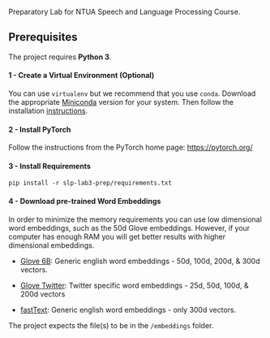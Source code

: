 Preparatory Lab for NTUA Speech and Language Processing Course.

## Prerequisites
The project requires **Python 3**.

#### 1 - Create a Virtual Environment (Optional)
You can use `virtualenv` but we recommend that you use `conda`.
Download the appropriate [Miniconda](https://conda.io/miniconda.html) version for your system. Then follow the installation [instructions](https://conda.io/docs/user-guide/install/linux.html).

#### 2 - Install PyTorch
Follow the instructions from the PyTorch home page: https://pytorch.org/

#### 3 - Install Requirements
```
pip install -r slp-lab3-prep/requirements.txt
```

#### 4 - Download pre-trained Word Embeddings
In order to minimize the memory requirements you can use low dimensional word embeddings,
such as the 50d Glove embeddings. However, if your computer has enough RAM you will get
better results with higher dimensional embeddings.

- [Glove 6B](http://nlp.stanford.edu/data/glove.6B.zip): Generic english word embeddings - 50d, 100d, 200d, & 300d vectors.
- [Glove Twitter](http://nlp.stanford.edu/data/glove.twitter.27B.zip): Twitter specific word embeddings - 25d, 50d, 100d, & 200d vectors

 - [fastText](https://fasttext.cc/docs/en/english-vectors.html): Generic english word embeddings - only 300d vectors.

The project expects the file(s) to be in the `/embeddings` folder.
